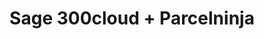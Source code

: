 ---
title: "Sage 300cloud + Parcelninja"
seoTitle: "Sage 300cloud Parcelninja Integration"
seoDescription: "Integrate Sage 300cloud with Parcelninja, and you'll be able to automate logistics, simplify the ordering process and save time - and money. Find out more about how a Sage 300cloud Parcelninja Integration can help your business."
lead: "Let Stock2Shop send fulfillment notifications to Parcelninja once an order has been successfully created Sage 300cloud. Here’s how we can help you streamline your workflow."
type: "source-fulfillment"
source: "sage-300cloud"
fulfillment: "parcelninja"
image: "/images/sap-shopify.png"
imageAlt: source_name logo
tags: []
---